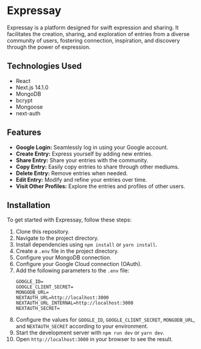 # Expressay

Expressay is a platform designed for swift expression and sharing. It facilitates the creation, sharing, and exploration of entries from a diverse community of users, fostering connection, inspiration, and discovery through the power of expression.

## Technologies Used

- React
- Next.js 14.1.0
- MongoDB
- bcrypt
- Mongoose
- next-auth

## Features

- **Google Login:** Seamlessly log in using your Google account.
- **Create Entry:** Express yourself by adding new entries.
- **Share Entry:** Share your entries with the community.
- **Copy Entry:** Easily copy entries to share through other mediums.
- **Delete Entry:** Remove entries when needed.
- **Edit Entry:** Modify and refine your entries over time.
- **Visit Other Profiles:** Explore the entries and profiles of other users.

## Installation

To get started with Expressay, follow these steps:

1. Clone this repository.
2. Navigate to the project directory.
3. Install dependencies using `npm install` or `yarn install`.
4. Create a `.env` file in the project directory.
5. Configure your MongoDB connection.
6. Configure your Google Cloud connection (OAuth).
7. Add the following parameters to the `.env` file:
    ```
    GOOGLE_ID=
    GOOGLE_CLIENT_SECRET=
    MONGODB_URL=
    NEXTAUTH_URL=http://localhost:3000
    NEXTAUTH_URL_INTERNAL=http://localhost:3000
    NEXTAUTH_SECRET=
    ```
8. Configure the values for `GOOGLE_ID`, `GOOGLE_CLIENT_SECRET`, `MONGODB_URL`, and `NEXTAUTH_SECRET` according to your environment.
9. Start the development server with `npm run dev` or `yarn dev`.
10. Open `http://localhost:3000` in your browser to see the result.